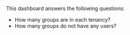 This dashboard answers the following questions:

- How many groups are in each tenancy?
- How many groups do not have any users?
